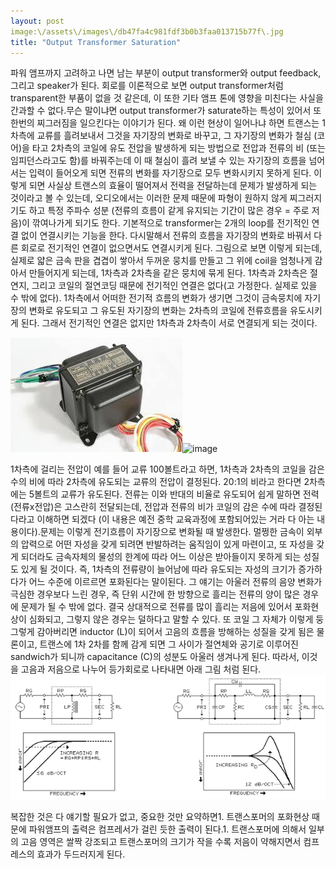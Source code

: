 ```yaml
---
layout: post
image:\/assets\/images\/db47fa4c981fdf3b0b3faa013715b77f\.jpg
title: "Output Transformer Saturation"
---
```


파워 앰프까지 고려하고 나면 남는 부분이 output transformer와 output feedback, 그리고 speaker가 된다. 회로를 이론적으로 보면 output transformer처럼 transparent한 부품이 없을 것 같은데, 이 또한 기타 앰프 톤에 영향을 미친다는 사실을 간과할 수 없다.무슨 말이냐면 output transformer가 saturate하는 특성이 있어서 또 한번의 찌그러짐을 일으킨다는 이야기가 된다. 왜 이런 현상이 일어나냐 하면 트랜스는 1차측에 교류를 흘려보내서 그것을 자기장의 변화로 바꾸고, 그 자기장의 변화가 철심 (코어)을 타고 2차측의 코일에 유도 전압을 발생하게 되는 방법으로 전압과 전류의 비 (또는 임피던스라고도 함)를 바꿔주는데 이 때 철심이 흘려 보낼 수 있는 자기장의 흐름을 넘어서는 입력이 들어오게 되면 전류의 변화를 자기장으로 모두 변화시키지 못하게 된다. 이렇게 되면 사실상 트랜스의 효율이 떨어져서 전력을 전달하는데 문제가 발생하게 되는 것이라고 볼 수 있는데, 오디오에서는 이러한 문제 때문에 파형이 원하지 않게 찌그러지기도 하고 특정 주파수 성분 (전류의 흐름이 같게 유지되는 기간이 많은 경우 = 주로 저음)이 깎여나가게 되기도 한다. 기본적으로 transformer는 2개의 loop를 전기적인 연결 없이 연결시키는 기능을 한다. 다시말해서 전류의 흐름을 자기장의 변화로 바꿔서 다른 회로로 전기적인 연결이 없으면서도 연결시키게 된다. 그림으로 보면 이렇게 되는데, 실제로 얇은 금속 판을 겹겹이 쌓아서 두꺼운 뭉치를 만들고 그 위에 coil을 엄청나게 감아서 만들어지게 되는데, 1차측과 2차측을 같은 뭉치에 묶게 된다. 1차측과 2차측은 절연지, 그리고 코일의 절연코딩 때문에 전기적인 연결은 없다(고 가정한다. 실제로 있을 수 밖에 없다). 1차측에서 어떠한 전기적 흐름의 변화가 생기면 그것이 금속뭉치에 자기장의 변화로 유도되고 그 유도된 자기장의 변화는 2차측의 코일에 전류흐름을 유도시키게 된다. 그래서 전기적인 연결은 없지만 1차측과 2차측이 서로 연결되게 되는 것이다.


![image](/assets/images/db47fa4c981fdf3b0b3faa013715b77f.jpg)![image](513e73fd67b24e33f39124706cdf78eb.jpg)







1차측에 걸리는 전압이 예를 들어 교류 100볼트라고 하면, 1차측과 2차측의 코일을 감은 수의 비에 따라 2차측에 유도되는 교류의 전압이 결정된다. 20:1의 비라고 한다면 2차측에는 5볼트의 교류가 유도된다. 전류는 이와 반대의 비율로 유도되어 쉽게 말하면 전력(전류x전압)은 고스란히 전달되는데, 전압과 전류의 비가 코일의 감은 수에 따라 결정된다라고 이해하면 되겠다 (이 내용은 예전 중학 교육과정에 포함되어있는 거라 다 아는 내용이다).문제는 이렇게 전기흐름이 자기장으로 변화될 때 발생한다. 멀쩡한 금속이 외부의 압력으로 어떤 자성을 갖게 되려면 반발하려는 움직임이 있게 마련이고, 또 자성을 갖게 되더라도 금속자체의 물성의 한계에 따라 어느 이상은 받아들이지 못하게 되는 성질도 있게 될 것이다. 즉, 1차측의 전류량이 늘어남에 따라 유도되는 자성의 크기가 증가하다가 어느 수준에 이르르면 포화된다는 말이된다. 그 얘기는 아울러 전류의 음양 변화가 극심한 경우보다 느린 경우, 즉 단위 시간에 한 방향으로 흘리는 전류의 양이 많은 경우에 문제가 될 수 밖에 없다. 결국 상대적으로 전류를 많이 흘리는 저음에 있어서 포화현상이 심화되고, 그렇지 않은 경우는 덜하다고 말할 수 있다. 또 코일 그 자체가 이렇게 둥그렇게 감아버리면 inductor (L)이 되어서 고음의 흐름을 방해하는 성질을 갖게 됨은 물론이고, 트랜스에 1차 2차를 함께 감게 되면 그 사이가 절연체와 공기로 이루어진 sandwich가 되니까 capacitance (C)의 성분도 아울러 생겨나게 된다. 따라서, 이것을 고음과 저음으로 나누어 등가회로로 나타내면 아래 그림 처럼 된다.
![image](/assets/images/8eda687a28b933ac0bd2ae62e4689475.png)





복잡한 것은 다 얘기할 필요가 없고, 중요한 것만 요약하면1. 트랜스포머의 포화현상 때문에 파워앰프의 출력은 컴프레서가 걸린 듯한 출력이 된다.1. 트랜스포머에 의해서 일부의 고음 영역은 쌀짝 강조되고 트랜스포머의 크기가 작을 수록 저음이 약해지면서 컴프레스의 효과가 두드러지게 된다.

